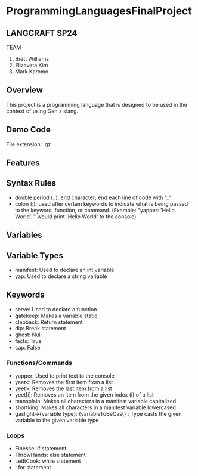 # ProgrammingLanguagesFinalProject

## LANGCRAFT SP24
TEAM
1. Brett Williams
2. Elizaveta Kim
3. Mark Karomo

## Overview
This project is a programming language that is designed to be used in the context of using Gen z slang.

## Demo Code
File extension: .gz

## Features


## Syntax Rules
- double period (..): end character; end each line of code with ".."
- colon (:): used after certain keywords to indicate what is being passed to the keyword, function, or command. (Example: "yapper: 'Hello World'.." would print 'Hello World' to the console) 

## Variables


## Variable Types
- manifest: Used to declare an int variable
- yap: Used to declare a string variable

## Keywords
- serve: Used to declare a function
- gatekeep: Makes a variable static
- clapback: Return statement
- dip: Break statement
- ghost: Null
- facts: True
- cap: False

### Functions/Commands
- yapper: Used to print text to the console
- yeet<: Removes the first item from a list
- yeet>: Removes the last item from a list
- yeet[i]: Removes an item from the given index (i) of a list
- mansplain: Makes all characters in a manifest variable capitalized
- shortking: Makes all characters in a manifest variable lowercased
- gaslight->{variable type}: {variableToBeCast} : Type casts the given variable to the given variable type

### Loops
- Finesse: if statement
- ThrowHands: else statement
- LetItCook: while statement
- : for statement

